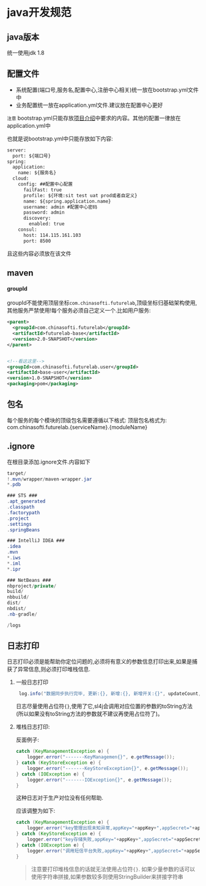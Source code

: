 # java开发规范

## java版本

统一使用jdk 1.8

## 配置文件

- 系统配置(端口号,服务名,配置中心,注册中心相关)统一放在bootstrap.yml文件中
- 业务配置统一放在application.yml文件.建议放在配置中心更好

`注意` bootstrap.yml只能存放[项目介绍](https://devcloud.huaweicloud.com/wiki/project/962471ba833145a1bdd663ae18b995de/wiki/view/doc/318838)中要求的内容。其他的配置一律放在application.yml中

也就是说bootstrap.yml中只能存放如下内容:
```xml
server:
  port: ${端口号}
spring:
  application:
    name: ${服务名}
  cloud:
    config: ##配置中心配置
      failFast: true
      profile: ${环境:sit test uat prod或者自定义}
      name: ${spring.application.name}
      username: admin #配置中心密码
      password: admin
      discovery:
        enabled: true
    consul:
      host: 114.115.161.103
      port: 8500
```
且这些内容必须放在该文件

## maven

#### groupId
groupId不能使用顶层坐标`com.chinasofti.futurelab`,顶级坐标归基础架构使用,其他服务严禁使用!每个服务必须自己定义一个.比如用户服务:
```xml
<parent>
  <groupId>com.chinasofti.futurelab</groupId>
  <artifactId>futurelab-base</artifactId>
  <version>2.0-SNAPSHOT</version>
</parent>


<!--看这这里-->
<groupId>com.chinasofti.futurelab.user</groupId> 
<artifactId>base-user</artifactId>
<version>1.0-SNAPSHOT</version>
<packaging>pom</packaging>
```

## 包名

每个服务的每个模块的顶级包名需要遵循以下格式:
顶层包名格式为: com.chinasofti.futurelab.{serviceName}.{moduleName}

## .ignore

在根目录添加.ignore文件.内容如下
```java
target/
!.mvn/wrapper/maven-wrapper.jar
*.pdb

### STS ###
.apt_generated
.classpath
.factorypath
.project
.settings
.springBeans

### IntelliJ IDEA ###
.idea
.mvn
*.iws
*.iml
*.ipr

### NetBeans ###
nbproject/private/
build/
nbbuild/
dist/
nbdist/
.nb-gradle/

/logs
```

## 日志打印

日志打印必须是能帮助你定位问题的,必须将有意义的参数信息打印出来,如果是捕获了异常信息,则必须打印堆栈信息.

1. 一般日志打印

    ```java
     log.info("数据同步执行完毕, 更新:{}, 新增:{}, 新增开关:{}", updateCount, addCount, alarmStatusCount);
    ```
    日志尽量使用占位符`{}`,使用了它,sl4j会调用对应位置的参数的toString方法(所以如果没有toString方法的参数就不建议再使用占位符了)。

2. 堆栈日志打印:
    
    反面例子:
    
    ```java
    catch (KeyManagementException e) {
        logger.error("-------KeyManagemen{}", e.getMessage());
    } catch (KeyStoreException e) {
        logger.error("-------KeyStoreException{}", e.getMessage());
    } catch (IOException e) {
        logger.error("-------IOException{}", e.getMessage());
    }
    ```
    这种日志对于生产对位没有任何帮助.
    
    应该调整为如下:
    
    ```java
    catch (KeyManagementException e) {
        logger.error("key管理出现未知异常,appKey="+appKey+",appSecret="+appSecret, e);
    } catch (KeyStoreException e) {
        logger.error("key存储失败,appKey="+appKey+",appSecret="+appSecret, e);
    } catch (IOException e) {
        logger.error("调用短信平台失败,appKey="+appKey+",appSecret="+appSecret, e);
    }
    ```
    > 注意要打印堆栈信息的话就无法使用占位符`{}`. 如果少量参数的话可以使用字符串拼接,如果参数较多则使用StringBuilder来拼接字符串
    
    